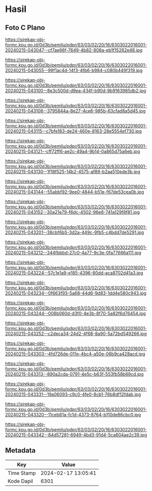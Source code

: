 # Hasil

## Foto C Plano

https://sirekap-obj-formc.kpu.go.id/0d3b/pemilu/pdpr/63/03/02/20/16/6303022016001-20240215-043047--cf7ae66f-7649-4b82-808a-eb1f15262e48.jpg

https://sirekap-obj-formc.kpu.go.id/0d3b/pemilu/pdpr/63/03/02/20/16/6303022016001-20240215-043055--99f1ac4d-14f3-4fb6-b984-c080b449f319.jpg

https://sirekap-obj-formc.kpu.go.id/0d3b/pemilu/pdpr/63/03/02/20/16/6303022016001-20240215-043100--8e3c500d-d9ea-434f-b90d-9b9163985db2.jpg

https://sirekap-obj-formc.kpu.go.id/0d3b/pemilu/pdpr/63/03/02/20/16/6303022016001-20240215-043108--3795844a-8e27-4ce6-985b-63cfad8a5d45.jpg

https://sirekap-obj-formc.kpu.go.id/0d3b/pemilu/pdpr/63/03/02/20/16/6303022016001-20240215-043115--c7bfe183-de24-460e-8163-28e5554ef730.jpg

https://sirekap-obj-formc.kpu.go.id/0d3b/pemilu/pdpr/63/03/02/20/16/6303022016001-20240215-043121--cff72ff6-ae2c-49a4-9b14-0a865d75a6eb.jpg

https://sirekap-obj-formc.kpu.go.id/0d3b/pemilu/pdpr/63/03/02/20/16/6303022016001-20240215-043130--1f18f525-14b2-4575-af89-b2aa510ede3b.jpg

https://sirekap-obj-formc.kpu.go.id/0d3b/pemilu/pdpr/63/03/02/20/16/6303022016001-20240215-043144--55abbf92-9ee0-4844-b51e-f67de53cea0b.jpg

https://sirekap-obj-formc.kpu.go.id/0d3b/pemilu/pdpr/63/03/02/20/16/6303022016001-20240215-043152--30a21e79-f6dc-4502-96e8-741a129f8f81.jpg

https://sirekap-obj-formc.kpu.go.id/0d3b/pemilu/pdpr/63/03/02/20/16/6303022016001-20240215-043201--38cbf6b5-3d2a-449c-9fb5-c4bdd7de5291.jpg

https://sirekap-obj-formc.kpu.go.id/0d3b/pemilu/pdpr/63/03/02/20/16/6303022016001-20240215-043212--344fbbbd-27c0-4a77-9c3e-0fa77666a111.jpg

https://sirekap-obj-formc.kpu.go.id/0d3b/pemilu/pdpr/63/03/02/20/16/6303022016001-20240215-043224--57c1e1a9-e185-4396-80dd-aca8702d41a3.jpg

https://sirekap-obj-formc.kpu.go.id/0d3b/pemilu/pdpr/63/03/02/20/16/6303022016001-20240215-043234--0f663f93-5a68-44d6-9d83-1dd4e580c943.jpg

https://sirekap-obj-formc.kpu.go.id/0d3b/pemilu/pdpr/63/03/02/20/16/6303022016001-20240215-043244--008b060d-d3f0-4e3b-8f70-5a82f6d76454.jpg

https://sirekap-obj-formc.kpu.go.id/0d3b/pemilu/pdpr/63/03/02/20/16/6303022016001-20240215-043252--c2deca34-24d2-4f68-8a90-5a72bd549266.jpg

https://sirekap-obj-formc.kpu.go.id/0d3b/pemilu/pdpr/63/03/02/20/16/6303022016001-20240215-043303--4fd726de-011e-4bc4-a50e-06b9ca428acd.jpg

https://sirekap-obj-formc.kpu.go.id/0d3b/pemilu/pdpr/63/03/02/20/16/6303022016001-20240215-043313--890a2cda-0791-4e5c-b63f-553fb58b69cd.jpg

https://sirekap-obj-formc.kpu.go.id/0d3b/pemilu/pdpr/63/03/02/20/16/6303022016001-20240215-043331--19a06093-c9c0-4fe0-8cb1-76b8df12fdab.jpg

https://sirekap-obj-formc.kpu.go.id/0d3b/pemilu/pdpr/63/03/02/20/16/6303022016001-20240215-043320--11ceb81a-fc1d-4373-8764-b110de86cbc0.jpg

https://sirekap-obj-formc.kpu.go.id/0d3b/pemilu/pdpr/63/03/02/20/16/6303022016001-20240215-043342--84d57281-6949-4bd3-91d4-5ca604ae2c39.jpg


## Metadata

| Key        | Value               |
| ---------- | ------------------- |
| Time Stamp | 2024-02-17 13:05:41 |
| Kode Dapil | 6301                |



